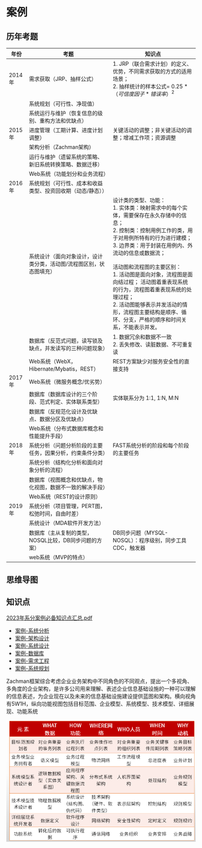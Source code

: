 # 案例

## 历年考题

| 年份   | 考题                                                         | 知识点                                                       |
| ------ | ------------------------------------------------------------ | ------------------------------------------------------------ |
| 2014年 | 需求获取（JRP、抽样公式）                                    | 1. JRP（联合需求计划）的定义、优势，不同需求获取的方式的适用场景； <br>2. 抽样统计的样本公式= $0.25 * （可信度因子 * 错误率）^ 2$ |
|        | 系统规划（可行性、净现值）                                   |                                                              |
|        | 系统运行与维护（恢复信息的级别、重构方法和优缺点）           |                                                              |
| 2015年 | 进度管理（工期计算、进度计划调整）                           | 关键活动的调整；非关键活动的调整；增减工作项；资源调整       |
|        | 架构分析（Zachman架构）                                      |                                                              |
|        | 运行与维护（遗留系统的策略、新旧系统转换策略、数据迁移）     |                                                              |
|        | Web系统（功能划分和业务流程）                                |                                                              |
| 2016年 | 系统规划（可行性、成本和收益类型、投资回收期（动态/静态））  |                                                              |
|        | 系统设计（面向对象设计，设计类分类，活动图/流程图区别，状态图填充） | 设计类的类型、功能：<br>1. 实体类：映射需求中的每个实体，需要保存在永久存储中的信息； <br/>2. 控制类：控制用例工作的类，用于对用例所特有的行为进行建模；<br>3. 边界类：用于封装在用例内、外流动的信息或数据流； <br> <br/>活动图和流程图的主要区别：<br/>1. 活动图是面向对象，流程图是面向结过程； 活动图着重表现系统的行为，流程图着重表现系统的处理过程；<br/>2. 活动图能够表示并发活动的情形，流程图主要结构是顺序、循环、分支，严格的顺序和时间关系，不能表示并发。 |
|        | 数据库（反范式问题，读写锁及缺点，并发读写的三种问题现象）   | 1. 数据冗余和数据不一致<br>2. 丢失修改、读脏数据、不可重复读 |
|        | Web系统（WebX，Hibernate/Mybatis，REST）                     | REST方案缺少对服务安全性的直接支持                           |
| 2017年 | Web系统（微服务概念/优劣势）                                 |                                                              |
|        | 数据库（数据库设计的三个阶段、范式判定、实体联系类型）       | 实体联系分为 1:1, 1:N, M:N                                   |
|        | 数据库（反规范化设计及优缺点、数据分区及优缺点）             |                                                              |
|        | Web系统（分布式数据库概念和性能提升手段）                    |                                                              |
| 2018年 | 系统分析（问题分析阶段的主要任务，因果分析，约束条件分类）   | FAST系统分析的阶段和每个阶段的主要任务                       |
|        | 系统分析（结构化分析和面向对象分析的流程）                   |                                                              |
|        | 数据库（视图概念和优缺点，物化视图，数据不一致的解决手段）   |                                                              |
|        | Web系统（REST的设计原则）                                    |                                                              |
| 2019年 | 系统分析（项目管理，PERT图，松弛时间，自由时差）             |                                                              |
|        | 系统设计（MDA软件开发方法）                                  |                                                              |
|        | 数据库（主从复制的类型，NOSQL比较，DB同步问题的方案）        | DB同步问题（MYSQL-NOSQL）：程序级别，同步工具CDC，触发器     |
|        | web系统（MVP的特点）                                         |                                                              |



## 思维导图



## 知识点

[2023年系分案例必备知识点汇总.pdf](./pdfs/2023年系分案例必备知识点汇总.pdf)

- [案例-系统分析](./pdfs/1-案例分析-系统分析.pdf)
- [案例-架构设计](./pdfs/2-案例分析-架构设计.pdf)
- [案例-系统设计](./pdfs/3-案例分析-系统设计.pdf)
- [案例-数据库](./pdfs/4-案例分析-数据库.pdf)
- [案例-需求工程](./pdfs/26-案例分析-需求工程.pdf)
- [案例-系统规划](./pdfs/30-案例分析-题目-系统规划.pdf)



Zachman框架综合考虑企业业务架构中不同角色的不同观点，提出一个多视角、多角度的企业架构，是许多公司用来理解、表述企业信息基础设施的一种可以理解的信息表述，为企业现在以及未来的信息基础设施建设提供蓝图和架构。横向视角有5W1H，纵向功能视图包括目标范围、企业模型、系统模型、技术模型、详细展现、功能系统

![image-20220430181538790](./pics/image-20220430181538790.png)




